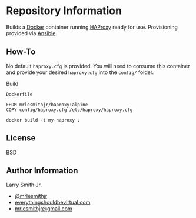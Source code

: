 Repository Information
======================
Builds a [Docker] container running [HAProxy] ready for use. Provisioning
provided via [Ansible].

How-To
------
No default `haproxy.cfg` is provided. You will need to consume this container
and provide your desired `haproxy.cfg` into the `config/` folder.

Build

`Dockerfile`
```
FROM mrlesmithjr/haproxy:alpine
COPY config/haproxy.cfg /etc/haproxy/haproxy.cfg
```
```
docker build -t my-haproxy .
```

License
-------

BSD

Author Information
------------------

Larry Smith Jr.
- [@mrlesmithjr]
- [everythingshouldbevirtual.com]
- [mrlesmithjr@gmail.com]


[Ansible]: <https://www.ansible.com/>
[Docker]: <https://www.docker.com>
[HAProxy]: <http://www.haproxy.org/>
[@mrlesmithjr]: <https://twitter.com/mrlesmithjr>
[everythingshouldbevirtual.com]: <http://everythingshouldbevirtual.com>
[mrlesmithjr@gmail.com]: <mailto:mrlesmithjr@gmail.com>
